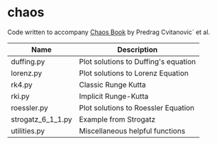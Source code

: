 # chaos

Code written to accompany [Chaos Book](http://chaosbook.org/) by Predrag Cvitanovic´ et al.

| Name | Description |
| -------------------------- | ------------------------------------------------| 
| duffing.py  | Plot solutions to Duffing's equation |
| lorenz.py   | Plot solutions to Lorenz Equation |
| rk4.py      | Classic Runge Kutta |
| rki.py      | Implicit Runge-Kutta |
| roessler.py | Plot solutions to Roessler Equation |
| strogatz_6_1_1.py | Example from Strogatz |
| utilities.py | Miscellaneous helpful functions |
